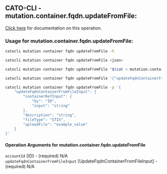 
## CATO-CLI - mutation.container.fqdn.updateFromFile:
[Click here](https://api.catonetworks.com/documentation/#mutation-mutation.container.fqdn.updateFromFile) for documentation on this operation.

### Usage for mutation.container.fqdn.updateFromFile:

```bash
catocli mutation container fqdn updateFromFile -h

catocli mutation container fqdn updateFromFile <json>

catocli mutation container fqdn updateFromFile "$(cat < mutation.container.fqdn.updateFromFile.json)"

catocli mutation container fqdn updateFromFile '{"updateFqdnContainerFromFileInput":{"containerRefInput":{"by":"ID","input":"string"},"description":"string","fileType":"STIX","uploadFile":"example_value"}}'

catocli mutation container fqdn updateFromFile -p '{
    "updateFqdnContainerFromFileInput": {
        "containerRefInput": {
            "by": "ID",
            "input": "string"
        },
        "description": "string",
        "fileType": "STIX",
        "uploadFile": "example_value"
    }
}'
```

#### Operation Arguments for mutation.container.fqdn.updateFromFile ####

`accountId` [ID] - (required) N/A    
`updateFqdnContainerFromFileInput` [UpdateFqdnContainerFromFileInput] - (required) N/A    
